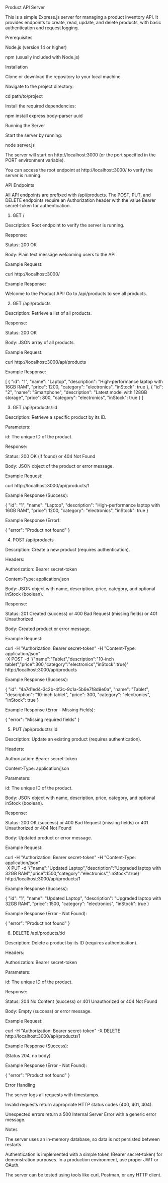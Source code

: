 Product API Server

This is a simple Express.js server for managing a product inventory API. It provides endpoints to create, read, update, and delete products, with basic authentication and request logging.

Prerequisites





Node.js (version 14 or higher)



npm (usually included with Node.js)

Installation





Clone or download the repository to your local machine.



Navigate to the project directory:

cd path/to/project



Install the required dependencies:

npm install express body-parser uuid

Running the Server





Start the server by running:

node server.js



The server will start on http://localhost:3000 (or the port specified in the PORT environment variable).



You can access the root endpoint at http://localhost:3000/ to verify the server is running.

API Endpoints

All API endpoints are prefixed with /api/products. The POST, PUT, and DELETE endpoints require an Authorization header with the value Bearer secret-token for authentication.

1. GET /





Description: Root endpoint to verify the server is running.



Response:





Status: 200 OK



Body: Plain text message welcoming users to the API.

Example Request:

curl http://localhost:3000/

Example Response:

Welcome to the Product API! Go to /api/products to see all products.

2. GET /api/products





Description: Retrieve a list of all products.



Response:





Status: 200 OK



Body: JSON array of all products.

Example Request:

curl http://localhost:3000/api/products

Example Response:

[
  {
    "id": "1",
    "name": "Laptop",
    "description": "High-performance laptop with 16GB RAM",
    "price": 1200,
    "category": "electronics",
    "inStock": true
  },
  {
    "id": "2",
    "name": "Smartphone",
    "description": "Latest model with 128GB storage",
    "price": 800,
    "category": "electronics",
    "inStock": true
  }
]

3. GET /api/products/:id





Description: Retrieve a specific product by its ID.



Parameters:





id: The unique ID of the product.



Response:





Status: 200 OK (if found) or 404 Not Found



Body: JSON object of the product or error message.

Example Request:

curl http://localhost:3000/api/products/1

Example Response (Success):

{
  "id": "1",
  "name": "Laptop",
  "description": "High-performance laptop with 16GB RAM",
  "price": 1200,
  "category": "electronics",
  "inStock": true
}

Example Response (Error):

{ "error": "Product not found" }

4. POST /api/products





Description: Create a new product (requires authentication).



Headers:





Authorization: Bearer secret-token



Content-Type: application/json



Body: JSON object with name, description, price, category, and optional inStock (boolean).



Response:





Status: 201 Created (success) or 400 Bad Request (missing fields) or 401 Unauthorized



Body: Created product or error message.

Example Request:

curl -H "Authorization: Bearer secret-token" -H "Content-Type: application/json" \
-X POST -d '{"name":"Tablet","description":"10-inch tablet","price":300,"category":"electronics","inStock":true}' \
http://localhost:3000/api/products

Example Response (Success):

{
  "id": "4a7d1ed4-3c2b-4f3c-9c1a-5b6e7f8d9e0a",
  "name": "Tablet",
  "description": "10-inch tablet",
  "price": 300,
  "category": "electronics",
  "inStock": true
}

Example Response (Error - Missing Fields):

{ "error": "Missing required fields" }

5. PUT /api/products/:id





Description: Update an existing product (requires authentication).



Headers:





Authorization: Bearer secret-token



Content-Type: application/json



Parameters:





id: The unique ID of the product.



Body: JSON object with name, description, price, category, and optional inStock (boolean).



Response:





Status: 200 OK (success) or 400 Bad Request (missing fields) or 401 Unauthorized or 404 Not Found



Body: Updated product or error message.

Example Request:

curl -H "Authorization: Bearer secret-token" -H "Content-Type: application/json" \
-X PUT -d '{"name":"Updated Laptop","description":"Upgraded laptop with 32GB RAM","price":1500,"category":"electronics","inStock":true}' \
http://localhost:3000/api/products/1

Example Response (Success):

{
  "id": "1",
  "name": "Updated Laptop",
  "description": "Upgraded laptop with 32GB RAM",
  "price": 1500,
  "category": "electronics",
  "inStock": true
}

Example Response (Error - Not Found):

{ "error": "Product not found" }

6. DELETE /api/products/:id





Description: Delete a product by its ID (requires authentication).



Headers:





Authorization: Bearer secret-token



Parameters:





id: The unique ID of the product.



Response:





Status: 204 No Content (success) or 401 Unauthorized or 404 Not Found



Body: Empty (success) or error message.

Example Request:

curl -H "Authorization: Bearer secret-token" -X DELETE http://localhost:3000/api/products/1

Example Response (Success):

(Status 204, no body)

Example Response (Error - Not Found):

{ "error": "Product not found" }

Error Handling





The server logs all requests with timestamps.



Invalid requests return appropriate HTTP status codes (400, 401, 404).



Unexpected errors return a 500 Internal Server Error with a generic error message.

Notes





The server uses an in-memory database, so data is not persisted between restarts.



Authentication is implemented with a simple token (Bearer secret-token) for demonstration purposes. In a production environment, use proper JWT or OAuth.



The server can be tested using tools like curl, Postman, or any HTTP client.
